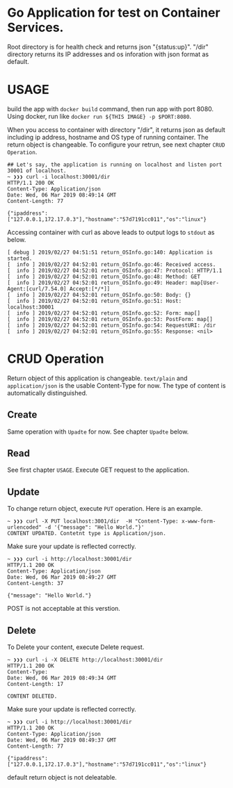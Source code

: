 # Go Application for test on Container Services.

Root directory is for health check and returns json "{status:up}".
"/dir" directory returns its IP addresses and os inforation with json format as default.

# USAGE
build the app with `docker build` command, then run app with port 8080.
Using docker, run like `docker run ${THIS IMAGE} -p $PORT:8080`.

When you access to container with directory "/dir", it returns json as default including ip address, hostname and OS type of running container.
The return object is changeable. To configure your retrun, see next chapter `CRUD Operation`.
```
## Let's say, the application is running on localhost and listen port 30001 of localhost.
~ ❯❯❯ curl -i localhost:30001/dir
HTTP/1.1 200 OK
Content-Type: Application/json
Date: Wed, 06 Mar 2019 08:49:14 GMT
Content-Length: 77

{"ipaddress":["127.0.0.1,172.17.0.3"],"hostname":"57d7191cc011","os":"linux"}
```

Accessing container with curl as above leads to output logs to `stdout` as below.
```
[ debug ] 2019/02/27 04:51:51 return_OSInfo.go:140: Application is started.
[  info ] 2019/02/27 04:52:01 return_OSInfo.go:46: Received access.
[  info ] 2019/02/27 04:52:01 return_OSInfo.go:47: Protocol: HTTP/1.1
[  info ] 2019/02/27 04:52:01 return_OSInfo.go:48: Method: GET
[  info ] 2019/02/27 04:52:01 return_OSInfo.go:49: Header: map[User-Agent:[curl/7.54.0] Accept:[*/*]]
[  info ] 2019/02/27 04:52:01 return_OSInfo.go:50: Body: {}
[  info ] 2019/02/27 04:52:01 return_OSInfo.go:51: Host: localhost:30001
[  info ] 2019/02/27 04:52:01 return_OSInfo.go:52: Form: map[]
[  info ] 2019/02/27 04:52:01 return_OSInfo.go:53: PostForm: map[]
[  info ] 2019/02/27 04:52:01 return_OSInfo.go:54: RequestURI: /dir
[  info ] 2019/02/27 04:52:01 return_OSInfo.go:55: Response: <nil>
```


# CRUD Operation
Return object of this application is changeable.
`text/plain` and `application/json` is the usable Content-Type  for now.
The type of content is automatically distinguished.

## Create
Same operation with `Upadte` for now. See chapter `Upadte` below.

## Read
See first chapter `USAGE`. Execute GET request to the application.

## Update
To change return object, execute `PUT` operation. Here is an example.
```
~ ❯❯❯ curl -X PUT localhost:3001/dir  -H "Content-Type: x-www-form-urlencoded" -d '{"message": "Hello World."}'
CONTENT UPDATED. Contetnt type is Application/json.
```

Make sure your update is reflected correctly.
```
~ ❯❯❯ curl -i http://localhost:30001/dir
HTTP/1.1 200 OK
Content-Type: Application/json
Date: Wed, 06 Mar 2019 08:49:27 GMT
Content-Length: 37

{"message": "Hello World."}
```

POST is not acceptable at this verstion.

## Delete
To Delete your content, execute Delete request.

```
~ ❯❯❯ curl -i -X DELETE http://localhost:30001/dir
HTTP/1.1 200 OK
Content-Type:
Date: Wed, 06 Mar 2019 08:49:34 GMT
Content-Length: 17

CONTENT DELETED.
```

Make sure your update is reflected correctly.
```
~ ❯❯❯ curl -i http://localhost:30001/dir
HTTP/1.1 200 OK
Content-Type: Application/json
Date: Wed, 06 Mar 2019 08:49:37 GMT
Content-Length: 77

{"ipaddress":["127.0.0.1,172.17.0.3"],"hostname":"57d7191cc011","os":"linux"}
```

default return object is not deleatable.
